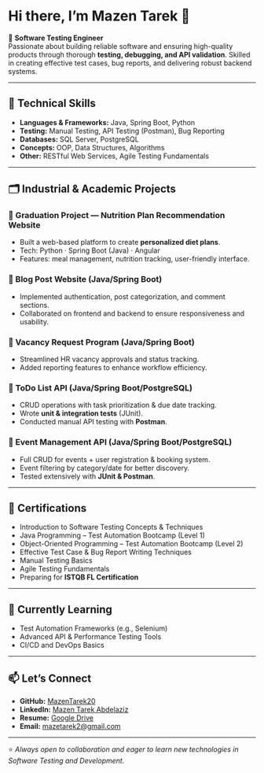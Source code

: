 # Hi there, I’m Mazen Tarek 👋

🎯 **Software Testing Engineer**  
Passionate about building reliable software and ensuring high-quality products through thorough **testing, debugging, and API validation**. Skilled in creating effective test cases, bug reports, and delivering robust backend systems.

---

## 🔧 Technical Skills
- **Languages & Frameworks:** Java, Spring Boot, Python  
- **Testing:** Manual Testing, API Testing (Postman), Bug Reporting  
- **Databases:** SQL Server, PostgreSQL  
- **Concepts:** OOP, Data Structures, Algorithms  
- **Other:** RESTful Web Services, Agile Testing Fundamentals  

---

## 🗂 Industrial & Academic Projects

### 🔹 Graduation Project — Nutrition Plan Recommendation Website  
- Built a web-based platform to create **personalized diet plans**.  
- Tech: Python · Spring Boot (Java) · Angular  
- Features: meal management, nutrition tracking, user-friendly interface.  

### 🔹 Blog Post Website (Java/Spring Boot)  
- Implemented authentication, post categorization, and comment sections.  
- Collaborated on frontend and backend to ensure responsiveness and usability.  

### 🔹 Vacancy Request Program (Java/Spring Boot)  
- Streamlined HR vacancy approvals and status tracking.  
- Added reporting features to enhance workflow efficiency.  

### 🔹 ToDo List API (Java/Spring Boot/PostgreSQL)  
- CRUD operations with task prioritization & due date tracking.  
- Wrote **unit & integration tests** (JUnit).  
- Conducted manual API testing with **Postman**.  

### 🔹 Event Management API (Java/Spring Boot/PostgreSQL)  
- Full CRUD for events + user registration & booking system.  
- Event filtering by category/date for better discovery.  
- Tested extensively with **JUnit & Postman**.  

---

## 📜 Certifications
- Introduction to Software Testing Concepts & Techniques  
- Java Programming – Test Automation Bootcamp (Level 1)  
- Object-Oriented Programming – Test Automation Bootcamp (Level 2)  
- Effective Test Case & Bug Report Writing Techniques  
- Manual Testing Basics  
- Agile Testing Fundamentals  
- Preparing for **ISTQB FL Certification**  

---

## 🌱 Currently Learning
- Test Automation Frameworks (e.g., Selenium)  
- Advanced API & Performance Testing Tools  
- CI/CD and DevOps Basics  

---

## 📫 Let’s Connect
- **GitHub:** [MazenTarek20](https://github.com/MazenTarek20)  
- **LinkedIn:** [Mazen Tarek Abdelaziz](http://www.linkedin.com/in/mazen-tarek-abdelaziz-a08a42232)
- **Resume:** [Google Drive](https://drive.google.com/file/d/1pEr3eSofVjqTZ9STVcl_CsrSrcIt0-N_/view?usp=sharing)
- **Email:** mazetarek2@gmail.com  

---
⭐️ *Always open to collaboration and eager to learn new technologies in Software Testing and Development.*

